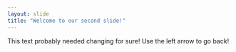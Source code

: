 ```yaml
---
layout: slide
title: "Welcome to our second slide!"
---
```

This text probably needed changing for sure!
Use the left arrow to go back!
